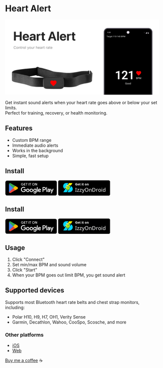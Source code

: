 # Heart Alert

![cover](https://raw.githubusercontent.com/nikashitsa/heart-alert-android/master/cover.png)

Get instant sound alerts when your heart rate goes above or below your set limits.  
Perfect for training, recovery, or health monitoring.

## Features
- Custom BPM range
- Immediate audio alerts
- Works in the background
- Simple, fast setup

## Install

[<img src="assets/googleplay.png" width="170">](https://play.google.com/store/apps/details?id=com.nikashitsa.polar_alert_android)
[<img src="assets/izzysoft.png" width="170">](https://apt.izzysoft.de/fdroid/index/apk/com.nikashitsa.polar_alert_android)

## Install

[<img src="assets/googleplay.png" width="170">](https://play.google.com/store/apps/details?id=com.nikashitsa.polar_alert_android)
[<img src="assets/izzysoft.png" width="170">](https://apt.izzysoft.de/fdroid/index/apk/com.nikashitsa.polar_alert_android)

## Usage

1. Click "Connect"
2. Set min/max BPM and sound volume
3. Click "Start"
4. When your BPM goes out limit BPM, you get sound alert

## Supported devices

Supports most Bluetooth heart rate belts and chest strap monitors, including:
- Polar H10, H9, H7, OH1, Verity Sense
- Garmin, Decathlon, Wahoo, CooSpo, Scosche, and more

### Other platforms

- [iOS](https://github.com/nikashitsa/heart-alert-ios)
- [Web](https://github.com/nikashitsa/polar-h10-alert)

[Buy me a coffee](https://www.paypal.com/donate/?hosted_button_id=DR69Z26Z8DJVE) ☕️
